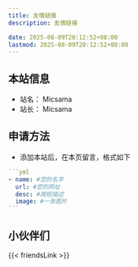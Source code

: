 ```yaml
---
title: 友情链接
description: 友情链接

date: 2025-08-09T20:12:52+08:00
lastmod: 2025-08-09T20:12:52+08:00
---
```


## 本站信息

- 站名： Micsama 
- 站长： Micsama 

## 申请方法

- 添加本站后，在本页留言，格式如下

````yml
```yml
- name: #您的名字
  url: #您的网址
  desc: #简短描述
  image: #一张图片
```
````

## 小伙伴们

{{< friendsLink >}}
